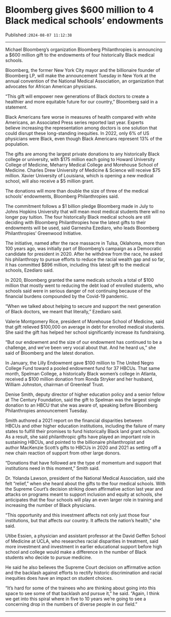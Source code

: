 # Bloomberg gives $600 million to 4 Black medical schools’ endowments

Published :`2024-08-07 11:12:38`

---

Michael Bloomberg’s organization Bloomberg Philanthropies is announcing a $600 million gift to the endowments of four historically Black medical schools.

Bloomberg, the former New York City mayor and the billionaire founder of Bloomberg LP, will make the announcement Tuesday in New York at the annual convention of the National Medical Association, an organization that advocates for African American physicians.

“This gift will empower new generations of Black doctors to create a healthier and more equitable future for our country,” Bloomberg said in a statement.

Black Americans fare worse in measures of health compared with white Americans, an Associated Press series reported last year. Experts believe increasing the representation among doctors is one solution that could disrupt these long-standing inequities. In 2022, only 6% of US physicians were Black, even though Black Americans represent 13% of the population.

The gifts are among the largest private donations to any historically Black college or university, with $175 million each going to Howard University College of Medicine, Meharry Medical College and Morehouse School of Medicine. Charles Drew University of Medicine & Science will receive $75 million. Xavier University of Louisiana, which is opening a new medical school, will also receive a $5 million grant.

The donations will more than double the size of three of the medical schools’ endowments, Bloomberg Philanthropies said.

The commitment follows a $1 billion pledge Bloomberg made in July to Johns Hopkins University that will mean most medical students there will no longer pay tuition. The four historically Black medical schools are still deciding with Bloomberg Philanthropies how the latest gifts to their endowments will be used, said Garnesha Ezediaro, who leads Bloomberg Philanthropies’ Greenwood Initiative.

The initiative, named after the race massacre in Tulsa, Oklahoma, more than 100 years ago, was initially part of Bloomberg’s campaign as a Democratic candidate for president in 2020. After he withdrew from the race, he asked his philanthropy to pursue efforts to reduce the racial wealth gap and so far, it has committed $896 million, including this latest gift to the medical schools, Ezediaro said.

In 2020, Bloomberg granted the same medicals schools a total of $100 million that mostly went to reducing the debt load of enrolled students, who schools said were in serious danger of not continuing because of the financial burdens compounded by the Covid-19 pandemic.

“When we talked about helping to secure and support the next generation of Black doctors, we meant that literally,” Ezediaro said.

Valerie Montgomery Rice, president of Morehouse School of Medicine, said that gift relieved $100,000 on average in debt for enrolled medical students. She said the gift has helped her school significantly increase its fundraising.

“But our endowment and the size of our endowment has continued to be a challenge, and we’ve been very vocal about that. And he heard us,” she said of Bloomberg and the latest donation.

In January, the Lilly Endowment gave $100 million to The United Negro College Fund toward a pooled endowment fund for 37 HBCUs. That same month, Spelman College, a historically Black women’s college in Atlanta, received a $100 million donation from Ronda Stryker and her husband, William Johnston, chairman of Greenleaf Trust.

Denise Smith, deputy director of higher education policy and a senior fellow at The Century Foundation, said the gift to Spelman was the largest single donation to an HBCU that she was aware of, speaking before Bloomberg Philanthropies announcement Tuesday.

Smith authored a 2021 report on the financial disparities between HBCUs and other higher education institutions, including the failure of many states to fulfill their promises to fund historically Black land grant schools. As a result, she said philanthropic gifts have played an important role in sustaining HBCUs, and pointed to the billionaire philanthropist and author MacKenzie Scott’s gifts to HBCUs in 2020 and 2021 as setting off a new chain reaction of support from other large donors.

“Donations that have followed are the type of momentum and support that institutions need in this moment,” Smith said.

Dr. Yolanda Lawson, president of the National Medical Association, said she felt “relief,” when she heard about the gifts to the four medical schools. With the Supreme Court’s decision striking down affirmative action last year and attacks on programs meant to support inclusion and equity at schools, she anticipates that the four schools will play an even larger role in training and increasing the number of Black physicians.

“This opportunity and this investment affects not only just those four institutions, but that affects our country. It affects the nation’s health,” she said.

Utibe Essien, a physician and assistant professor at the David Geffen School of Medicine at UCLA, who researches racial disparities in treatment, said more investment and investment in earlier educational support before high school and college would make a difference in the number of Black students who decide to pursue medicine.

He said he also believes the Supreme Court decision on affirmative action and the backlash against efforts to rectify historic discrimination and racial inequities does have an impact on student choices.

“It’s hard for some of the trainees who are thinking about going into this space to see some of that backlash and pursue it,” he said. “Again, I think we get into this spiral where in five to 10 years we’re going to see a concerning drop in the numbers of diverse people in our field.”

---

